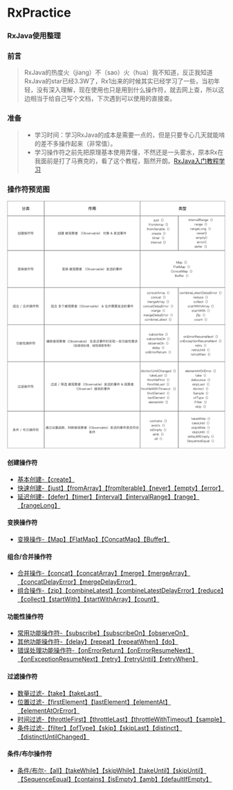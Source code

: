 # RxPractice
### RxJava使用整理

### 前言
> RxJava的热度火（jiang）不（sao）火（hua）我不知道，反正我知道RxJava的star已经3.3W了，Rx1出来的时候其实已经学习了一些，当初年轻，没有深入理解，现在使用也只是用到什么操作符，就去网上查，所以这边相当于给自己写个文档，下次遇到可以使用的直接查。
### 准备
> - 学习时间：学习RxJava的成本是需要一点的，但是只要专心几天就能啃的差不多操作起来（非常值）。
> - 学习操作符之前先把原理基本使用弄懂，不然还是一头雾水，原本Rx在我面前是打了马赛克的，看了这个教程，豁然开朗。[RxJava入门教程学习](https://www.jianshu.com/u/c50b715ccaeb)

### 操作符预览图
![Alt text](./operators.png)


#### 创建操作符
- [基本创建-【create】](https://github.com/LiangLuDev/RxPractice/blob/b78b5ab5145778c877a9e1820673a0dc34708732/app/src/main/java/com/luliang/rxpractice/operators/create/BasisCreate.java)
- [快速创建-【just】【fromArray】【fromIterable】【never】【empty】【error】](https://github.com/LiangLuDev/RxPractice/blob/b78b5ab5145778c877a9e1820673a0dc34708732/app/src/main/java/com/luliang/rxpractice/operators/create/FastCreate.java)
- [延迟创建-【defer】【timer】【interval】【intervalRange】【range】【rangeLong】](https://github.com/LiangLuDev/RxPractice/blob/b78b5ab5145778c877a9e1820673a0dc34708732/app/src/main/java/com/luliang/rxpractice/operators/create/DelayCreate.java)
#### 变换操作符
- [变换操作-【Map】【FlatMap】【ConcatMap】【Buffer】](https://github.com/LiangLuDev/RxPractice/blob/7aeebc20d3ae2d8dd05eb6e87ea145a7f06950f1/app/src/main/java/com/luliang/rxpractice/operators/transform/Transform.java)
#### 组合/合并操作符
- [合并操作-【concat】【concatArray】【merge】【mergeArray】【concatDelayError】【mergeDelayError】](https://github.com/LiangLuDev/RxPractice/blob/eddb9c9a55f4024422f62d4586f277b65989a1a9/app/src/main/java/com/luliang/rxpractice/operators/combine/ObservablesMerge.java)
- [组合操作-【zip】【combineLatest】【combineLatestDelayError】【reduce】【collect】【startWith】【startWithArray】【count】](https://github.com/LiangLuDev/RxPractice/blob/eddb9c9a55f4024422f62d4586f277b65989a1a9/app/src/main/java/com/luliang/rxpractice/operators/combine/ObservablesCombine.java)
#### 功能性操作符
- [常用功能操作符-【subscribe】【subscribeOn】【observeOn】](https://github.com/LiangLuDev/RxPractice/blob/23c8133d58f06fd33da4157528bda561c39045b8/app/src/main/java/com/luliang/rxpractice/operators/utility/AlwaysUtility.java)
- [其他功能操作符-【delay】【repeat】【repeatWhen】【do】](https://github.com/LiangLuDev/RxPractice/blob/23c8133d58f06fd33da4157528bda561c39045b8/app/src/main/java/com/luliang/rxpractice/operators/utility/OtherUtility.java)
- [错误处理功能操作符-【onErrorReturn】【onErrorResumeNext】【onExceptionResumeNext】【retry】【retryUntil】【retryWhen】](https://github.com/LiangLuDev/RxPractice/blob/23c8133d58f06fd33da4157528bda561c39045b8/app/src/main/java/com/luliang/rxpractice/operators/utility/ErrorUtility.java)
#### 过滤操作符
- [数量过滤-【take】【takeLast】](https://github.com/LiangLuDev/RxPractice/blob/7b29008159aa19b7164f281cde62a881625da6e4/app/src/main/java/com/luliang/rxpractice/operators/filter/CountFilter.java)
- [位置过滤-【firstElement】【lastElement】【elementAt】【elementAtOrError】](https://github.com/LiangLuDev/RxPractice/blob/7b29008159aa19b7164f281cde62a881625da6e4/app/src/main/java/com/luliang/rxpractice/operators/filter/LocationFilter.java)
- [时间过滤-【throttleFirst】【throttleLast】【throttleWithTimeout】【sample】](https://github.com/LiangLuDev/RxPractice/blob/7b29008159aa19b7164f281cde62a881625da6e4/app/src/main/java/com/luliang/rxpractice/operators/filter/TimeFilter.java)
- [条件过滤-【filter】【ofType】【skip】【skipLast】【distinct】【distinctUntilChanged】](https://github.com/LiangLuDev/RxPractice/blob/7b29008159aa19b7164f281cde62a881625da6e4/app/src/main/java/com/luliang/rxpractice/operators/filter/ConditionFilter.java)
#### 条件/布尔操作符
- [条件/布尔-【all】【takeWhile】【skipWhile】【takeUntil】【skipUntil】【SequenceEqual】【contains】【isEmpty】【amb】【defaultIfEmpty】](https://github.com/LiangLuDev/RxPractice/blob/30b6a6623544c4ea423c2fe2a532775cbe0d90a9/app/src/main/java/com/luliang/rxpractice/operators/conditional/ConditionalAndBoolean.java)

